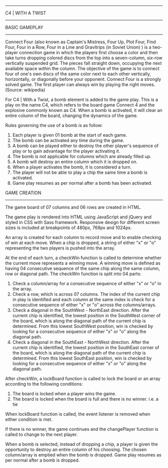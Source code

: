 ******************
C4 | WITH A TWIST
******************

BASIC GAMEPLAY
*************************************
Connect Four (also known as Captain's Mistress, Four Up, Plot Four, Find Four, Four in a Row, Four in a Line and Gravitrips (in Soviet Union) ) is a two-player connection game in which the players first choose a color and then take turns dropping colored discs from the top into a seven-column, six-row vertically suspended grid. The pieces fall straight down, occupying the next available space within the column. The objective of the game is to connect four of one's own discs of the same color next to each other vertically, horizontally, or diagonally before your opponent. Connect Four is a strongly solved game. The first player can always win by playing the right moves.(Source: wikipedia)

For C4 | With a Twist, a bomb element is added to the game play. This is a play on the name C4, which refers to the board game Connect 4 and the explosive commonly known as C4. When a bomb is activated, it will clear an entire column of the board, changing the dynamics of the game.

Rules governing the use of a bomb is as follow:

1. Each player is given 01 bomb at the start of each game.
2. The bomb can be activated any time during the game.
3. A bomb can be played either to destroy the other player's sequence of play or to gain advantage for the player activating it.
4. The bomb is not applicable for columns which are already filled up.
5. A bomb will destroy an entire column which it is dropped on.
6. When a player activates the bomb, it is considered a turn.
7. The player will not be able to play a chip the same time a bomb is activated.
8. Game play resumes as per normal after a bomb has been activated.


GAME CREATION
************************************
The game board of 07 columns and 06 rows are created in HTML.

The game play is rendered into HTML using JavaScript and jQuery and styled in CSS with Sass framework. Responsive design for different screen sizes is included at breakpoints of 480px, 768px and 1024px.

An array is created for each column to record move and to enable checking of win at each move. When a chip is dropped, a string of either "x" or "o" representing the two players is pushed into the array.  

At the end of each turn, a checkWin function is called to determine whether the current move represents a winning move. A winning move is defined as having 04 consecutive sequence of the same chip along the same column, row or diagonal path. The checkWin function is split into 04 parts:

1. Check a column/array for a consecutive sequence of either "x" or "o" in the array.
2. Check a row, which is across 07 columns. The index of the current chip in play is identified and each column at the same index is check for a consecutive sequence of either "x" or "o" across the columns/arrays.
3. Check a diagonal in the SouthWest - NorthEast direction. After the current chip is identified, the lowest position in the SouthWest corner of the board, which is along the diagonal path of the current chip is determined. From this lowest SouthWest position, win is checked by looking for a consecutive sequence of either "x" or "o" along the diagonal path.
4. Check a diagonal in the SouthEast - NorthWest direction. After the current chip is identified, the lowest position in the SouthEast corner of the board, which is along the diagonal path of the current chip is determined. From this lowest SouthEast position, win is checked by looking for a consecutive sequence of either "x" or "o" along the diagonal path.

After checkWin, a lockBoard function is called to lock the board or an array according to the following conditions:

1. The board is locked when a player wins the game.
2. The board is locked when the board is full and there is no winner. i.e. a tie

When lockBoard function is called, the event listener is removed when either condition is met.

If there is no winner, the game continues and the changePlayer function is called to change to the next player.

When a bomb is selected, instead of dropping a chip, a player is given the opportunity to destroy an entire column of his choosing. The chosen column/array is emptied when the bomb is dropped. Game play resumes as per normal after a bomb is dropped.
